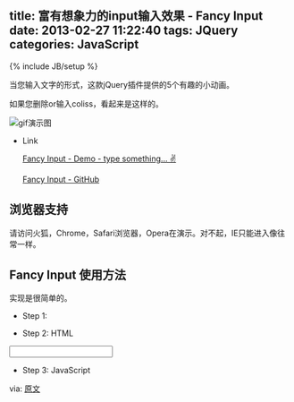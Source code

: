 title: 富有想象力的input输入效果 - Fancy Input
date: 2013-02-27 11:22:40
tags: JQuery
categories: JavaScript
---

{% include JB/setup %}



当您输入文字的形式，这款jQuery插件提供的5个有趣的小动画。

如果您删除or输入coliss，看起来是这样的。

![gif演示图](http://i.imgur.com/3g9ulAS.gif)

* Link

    [Fancy Input - Demo - type something... ✌](http://dropthebit.com/demos/fancy_input/fancyInput.html)

    [Fancy Input - GitHub](https://github.com/yairEO/fancyInput)

<!-- more -->

## 浏览器支持

请访问火狐，Chrome，Safari浏览器，Opera在演示。对不起，IE只能进入像往常一样。

## Fancy Input 使用方法

实现是很简单的。

* Step 1: 

<link rel="stylesheet" href="fancyInput.css">
<script src="http://ajax.googleapis.com/ajax/libs/jquery/1.9.1/jquery.min.js"></script>
<script src='fancyInput.js'></script>

* Step 2: HTML

<div>
    <input type='text' />
</div>
<div>
    <textare></textarea>
</div>

* Step 3: JavaScript

<script>
    $('div :input').fancyInput();
</script>


via: [原文](http://coliss.com/articles/build-websites/operation/javascript/jquery-plugin-fancyinput.html)